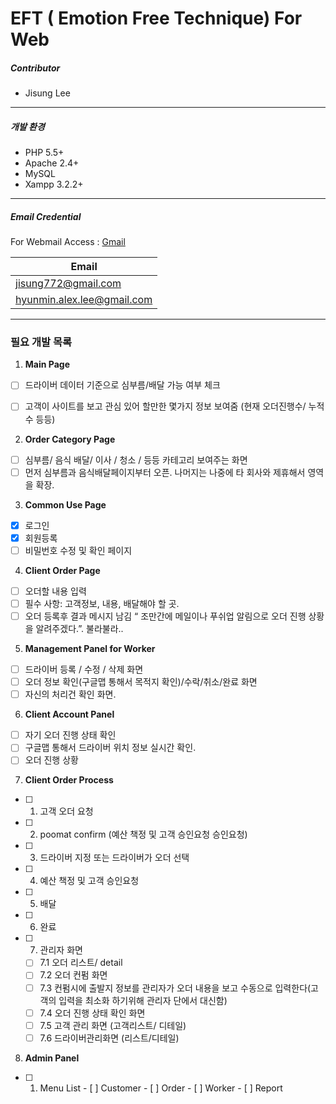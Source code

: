 # EFT ( Emotion Free Technique) For Web
##### Contributor
* Jisung Lee

----

##### 개발 환경
* PHP 5.5+
* Apache 2.4+
* MySQL
* Xampp 3.2.2+

-----

##### Email Credential
For Webmail Access : [Gmail](https://poomat.awsapps.com/mail)

Email | 
------ |
jisung772@gmail.com | 
hyunmin.alex.lee@gmail.com | 

------
### 필요 개발 목록

1.  **Main Page**
  - [ ]  드라이버 데이터 기준으로 심부름/배달 가능 여부 체크
  - [ ] 고객이 사이트를 보고 관심 있어 할만한 몇가지 정보 보여줌 (현재 오더진행수/ 누적수 등등)


2.  **Order Category Page**
  - [ ] 심부름/ 음식 배달/ 이사 / 청소 / 등등 카테고리 보여주는 화면
  - [ ] 먼저 심부름과 음식배달페이지부터 오픈. 나머지는 나중에 타 회사와 제휴해서 영역을 확장.

3.	**Common Use Page**
  - [x] 로그인
  - [x]  회원등록
  - [ ] 비밀번호 수정 및 확인 페이지

4.	**Client Order Page**
  - [ ] 오더할 내용 입력
  - [ ] 필수 사항: 고객정보, 내용, 배달해야 할 곳.
  - [ ] 오더 등록후 결과 메시지 남김 “ 조만간에 메일이나 푸쉬업 알림으로 오더 진행 상황을 알려주겠다.”. 불라불라..

5.	**Management Panel for Worker**
  - [ ] 드라이버 등록 / 수정 / 삭제 화면
  - [ ] 오더 정보 확인(구글맵 통해서 목적지 확인)/수락/취소/완료 화면
  - [ ] 자신의 처리건 확인 화면.

6.	**Client Account Panel**
  - [ ] 자기 오더 진행 상태 확인
  - [ ] 구글맵 통해서 드라이버 위치 정보 실시간 확인.
  - [ ] 오더 진행 상황

7. **Client Order Process**
  - [ ] 1. 고객 오더 요청
  - [ ] 2. poomat confirm  (예산 책정 및 고객 승인요청 승인요청)
  - [ ] 3. 드라이버 지정 또는 드라이버가 오더 선택
  - [ ] 4. 예산 책정 및 고객 승인요청
  - [ ] 5. 배달
  - [ ] 6. 완료
  - [ ] 7.	관리자 화면
    - [ ] 7.1 오더 리스트/ detail
    - [ ] 7.2 오더 컨펌 화면
    - [ ] 7.3 컨펌시에 출발지 정보를 관리자가 오더 내용을 보고 수동으로 입력한다(고객의 입력을 최소화 하기위해 관리자 단에서 대신함)
    - [ ] 7.4 오더 진행 상태 확인 화면
    - [ ] 7.5 고객 관리 화면 (고객리스트/ 디테일)
    - [ ] 7.6 드라이버관리화면 (리스트/디테일)
8. **Admin Panel**
  - [ ]  1. Menu List
    - [ ]  Customer
    - [ ]  Order
    - [ ]  Worker
    - [ ]  Report
